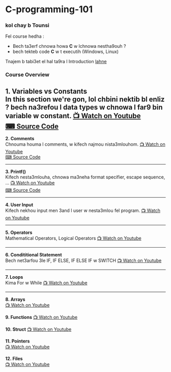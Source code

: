# C-programming-101

### kol chay b Tounsi


Fel course hedha : 
- Bech ta3erf chnowa howa **C** w lchnowa nestha9ouh ?
- bech tekteb code **C** w t executih (Windows, Linux)

Tnajem b tabi3et el hal ta9ra l Introduction [lahne](https://dev.to/juniordevtun/c-programming-step-by-step-35g7)


### Course Overview 

**1. Variables vs Constants**  
    In this section we're gon, lol chbini nektib bl enliz ?
    bech na3refou l data types w chnowa l far9 bin variable w constant.
    [📺 Watch on Youtube](https://www.youtube.com/watch?v=Vi7InOb9urI&list=PLQ458rlhpsUQVPTLbxMIguTddtanKi7eE&index=2)  
    [⌨ Source Code](01_Vars_and_Consts)  
---

**2. Comments**  
    Chnouma houma l comments, w kifech najmou nista3mlouhom.
    [📺 Watch on Youtube](https://www.youtube.com/watch?v=nK2qs1nzNKA&list=PLQ458rlhpsUQVPTLbxMIguTddtanKi7eE&index=3)  
    [⌨ Source Code](02_Comments)  
    
---

**3. Printf()**  
    Kifech nesta3mlouha, chnowa ma3neha format specifier, escape sequence, ...
    [📺 Watch on Youtube](https://www.youtube.com/watch?v=2K3l4B2OtpQ&list=PLQ458rlhpsUQVPTLbxMIguTddtanKi7eE&index=4)  
    [⌨ Source Code](03_printf())  
    
---

**4. User Input**  
    Kifech nekhou input men 3and l user w nesta3mlou fel program.
    [📺 Watch on Youtube]()
    
---

**5. Operators**  
    Mathematical Operators, Logical Operators
    [📺 Watch on Youtube]()
    
---

**6. Condititional Statement**  
    Bech net3arfou 3le IF, IF ELSE, IF ELSE IF w SWITCH
    [📺 Watch on Youtube]()
    
---
  
**7. Loops**  
    Kima For w While
    [📺 Watch on Youtube]()
    
---

**8. Arrays**  
    [📺 Watch on Youtube]()

**9. Functions** 
    [📺 Watch on Youtube]()

**10. Struct**
    [📺 Watch on Youtube]()

**11. Pointers**  
    [📺 Watch on Youtube]()

**12. Files**  
    [📺 Watch on Youtube]()

